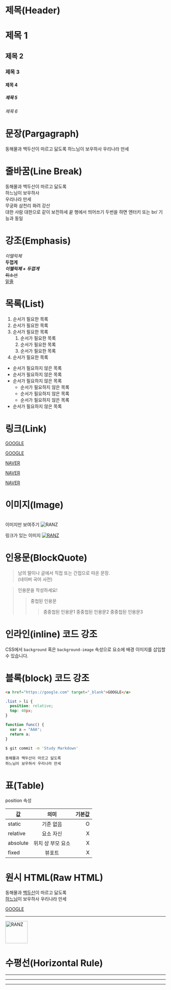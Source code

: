 # 제목(Header)

# 제목 1

## 제목 2

### 제목 3

#### 제목 4

##### 제목 5

###### 제목 6

# 문장(Pargagraph)

동해물과 백두산이 마르고 닳도록
하느님이 보우하사 우리나라 만세

# 줄바꿈(Line Break)

동해물과 백두산이 마르고 닳도록  
하느님이 보우하사 <br />우리나라 만세  
무궁화 삼천리 화려 강산  
대한 사람 대한으로 같이 보전하세
끝 행에서 띄어쓰기 두번을 하면 엔터키
또는 br/ 기능과 동일

# 강조(Emphasis)

_이텔릭체_  
**두껍게**  
**_이텔릭체 + 두껍게_**  
~~취소선~~  
<u>밑줄</u>

# 목록(List)

1. 순서가 필요한 목록
1. 순서가 필요한 목록
1. 순서가 필요한 목록
   1. 순서가 필요한 목록
   1. 순서가 필요한 목록
   1. 순서가 필요한 목록
1. 순서가 필요한 목록

- 순서가 필요하지 않은 목록
- 순서가 필요하지 않은 목록
- 순서가 필요하지 않은 목록
  - 순서가 필요하지 않은 목록
  - 순서가 필요하지 않은 목록
  - 순서가 필요하지 않은 목록
- 순서가 필요하지 않은 목록

# 링크(Link)

<a href="https://google.com">GOOGLE</a>

[GOOGLE](https://google.com)

<a href="https://naver.com" title="Naver로 이동!">NAVER</a>

[NAVER](https://naver.com "Naver로 이동!")

<a href="https://naver.com" title="Naver로 이동!" target="_blank">NAVER</a>

# 이미지(Image)

![]()

이미지만 보여주기
![RANZ](https://phinf.pstatic.net/contact/20210830_46/1630325696865FXhsA_PNG/pinko_edit.png?type=s160)

링크가 있는 이미지
[![RANZ](https://phinf.pstatic.net/contact/20210830_46/1630325696865FXhsA_PNG/pinko_edit.png?type=s160)](https://blog.naver.com/likingyo)

# 인용문(BlockQuote)

> 남의 말이나 글에서 직접 또는 간접으로 따온 문장.  
> (네이버 국어 사전)

> 인용문을 작성하세요!
>
> > 중첩된 인용문
> >
> > > 중중첩된 인용문1
> > > 중중첩된 인용문2
> > > 중중첩된 인용문3

# 인라인(inline) 코드 강조

CSS에서 `background` 혹은 `background-image` 속성으로 요소에 배경 이미지를 삽입할 수 있습니다.

# 블록(block) 코드 강조

```html
<a href="https://google.com" target="_blank">GOOGLE</a>
```

```css
.list > li {
  position: relative;
  top: 40px;
}
```

```javascript
function func() {
  var a = "AAA";
  return a;
}
```

```bash
$ git commit -m 'Study Markdown'
```

```plaintext
동해물과 백두산이 마르고 닳도록
하느님이 보우하사 우리나라 만세
```

# 표(Table)

position 속성

| 값       |       의미        | 기본값 |
| -------- | :---------------: | -----: |
| static   |     기준 없음     |      O |
| relative |     요소 자신     |      X |
| absolute | 위치 상 부모 요소 |      X |
| fixed    |      뷰포트       |      X |

# 원시 HTML(Raw HTML)

동해물과 <u>백두산</u>이 마르고 닳도록 <br/>
<span style="text-decoration: underline;">하느님</span>이 보우하사 우리나라 만세

<a href="https://google.com" title="GOOGLE로 이동!" target="_blank">GOOGLE</a>

---

<img width="70" src="https://phinf.pstatic.net/contact/20210830_46/1630325696865FXhsA_PNG/pinko_edit.png?type=s160" alt="RANZ">

# 수평선(Horizontal Rule)

---

---

---
